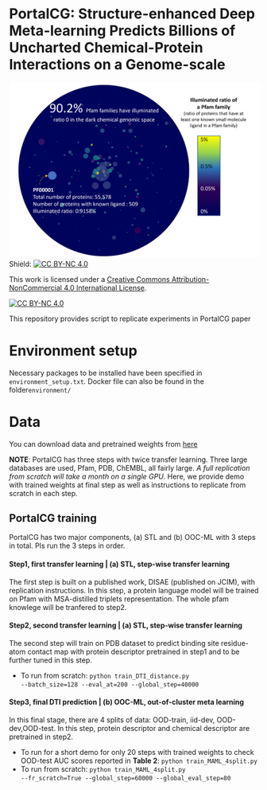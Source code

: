 # PortalCG: Structure-enhanced Deep Meta-learning Predicts Billions of Uncharted Chemical-Protein Interactions on a Genome-scale

![](dark-space-bubble.png)
Shield: [![CC BY-NC 4.0][cc-by-nc-shield]][cc-by-nc]

This work is licensed under a
[Creative Commons Attribution-NonCommercial 4.0 International License][cc-by-nc].

[![CC BY-NC 4.0][cc-by-nc-image]][cc-by-nc]

[cc-by-nc]: http://creativecommons.org/licenses/by-nc/4.0/
[cc-by-nc-image]: https://licensebuttons.net/l/by-nc/4.0/88x31.png
[cc-by-nc-shield]: https://img.shields.io/badge/License-CC%20BY--NC%204.0-lightgrey.svg

This repository provides script to replicate experiments in PortalCG paper


# Environment setup
Necessary packages to be installed have been specified in <code>environment_setup.txt</code>. Docker file can also be found in the folder<code>environment/</code>

# Data
You can download data and pretrained weights from [here](https://zenodo.org/record/6950921)


__NOTE__: PortalCG has three steps with twice transfer learning. Three large databases are used, Pfam, PDB, ChEMBL, all fairly large. *A full replication from scratch will take a month on a single GPU*. Here, we provide demo with trained weights at final step as well as instructions to replicate from scratch in each step.

## PortalCG training
PortalCG has two major components, (a) STL and (b) OOC-ML with 3 steps in total. Pls run the 3 steps in order.

####  Step1, first transfer learning | (a) STL, step-wise transfer learning
The first step is built on a published work, DISAE (published on JCIM), with replication instructions. In this step, a protein language model will be trained on Pfam with MSA-distilled triplets representation. The whole pfam knowlege will be tranfered to step2.

#### Step2, second transfer learning | (a) STL, step-wise transfer learning 
The second step will train on PDB dataset to predict binding site residue-atom contact map with protein descriptor pretrained in step1 and to be further tuned in this step. 
- To run from scratch: <code>python train_DTI_distance.py --batch_size=128 --eval_at=200 --global_step=40000</code>

 
#### Step3, final DTI prediction | (b) OOC-ML, out-of-cluster meta learning
In this final stage, there are 4 splits of data: OOD-train, iid-dev, OOD-dev,OOD-test. In this step, protein descriptor and chemical descriptor are pretrained in step2.

- To run for a short demo for only 20 steps with trained weights to check OOD-test AUC scores reported in __Table 2__: <code>python train_MAML_4split.py </code>
- To run from scratch: <code>python train_MAML_4split.py --fr_scratch=True --global_step=60000 --global_eval_step=80 </code>

